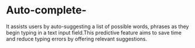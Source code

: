 # Auto-complete-
It assists users by auto-suggesting a list of possible words, phrases as they begin typing in a text input field.This predictive feature aims to save time and reduce typing errors by offering relevant suggestions.
